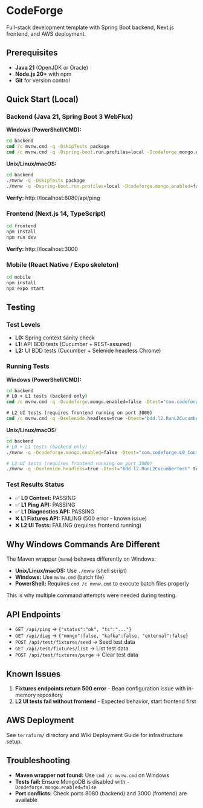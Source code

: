 # CodeForge

Full-stack development template with Spring Boot backend, Next.js frontend, and AWS deployment.

## Prerequisites
- **Java 21** (OpenJDK or Oracle)
- **Node.js 20+** with npm
- **Git** for version control

## Quick Start (Local)

### Backend (Java 21, Spring Boot 3 WebFlux)

**Windows (PowerShell/CMD):**
```cmd
cd backend
cmd /c mvnw.cmd -q -DskipTests package
cmd /c mvnw.cmd -q -Dspring-boot.run.profiles=local -Dcodeforge.mongo.enabled=false spring-boot:run
```

**Unix/Linux/macOS:**
```bash
cd backend
./mvnw -q -DskipTests package
./mvnw -q -Dspring-boot.run.profiles=local -Dcodeforge.mongo.enabled=false spring-boot:run
```

**Verify:** http://localhost:8080/api/ping

### Frontend (Next.js 14, TypeScript)
```bash
cd frontend
npm install
npm run dev
```
**Verify:** http://localhost:3000

### Mobile (React Native / Expo skeleton)
```bash
cd mobile
npm install
npx expo start
```

## Testing

### Test Levels
- **L0:** Spring context sanity check
- **L1:** API BDD tests (Cucumber + REST-assured)
- **L2:** UI BDD tests (Cucumber + Selenide headless Chrome)

### Running Tests

**Windows (PowerShell/CMD):**
```cmd
cd backend
# L0 + L1 tests (backend only)
cmd /c mvnw.cmd -q -Dcodeforge.mongo.enabled=false -Dtest="com.codeforge.L0_ContextLoadsTest,bdd.l1.RunL1CucumberTest" test

# L2 UI tests (requires frontend running on port 3000)
cmd /c mvnw.cmd -q -Dselenide.headless=true -Dtest="bdd.l2.RunL2CucumberTest" test
```

**Unix/Linux/macOS:**
```bash
cd backend
# L0 + L1 tests (backend only)
./mvnw -q -Dcodeforge.mongo.enabled=false -Dtest="com.codeforge.L0_ContextLoadsTest,bdd.l1.RunL1CucumberTest" test

# L2 UI tests (requires frontend running on port 3000)
./mvnw -q -Dselenide.headless=true -Dtest="bdd.l2.RunL2CucumberTest" test
```

### Test Results Status
- ✅ **L0 Context:** PASSING
- ✅ **L1 Ping API:** PASSING
- ✅ **L1 Diagnostics API:** PASSING
- ❌ **L1 Fixtures API:** FAILING (500 error - known issue)
- ❌ **L2 UI Tests:** FAILING (requires frontend running)

## Why Windows Commands Are Different

The Maven wrapper (`mvnw`) behaves differently on Windows:
- **Unix/Linux/macOS:** Use `./mvnw` (shell script)
- **Windows:** Use `mvnw.cmd` (batch file)
- **PowerShell:** Requires `cmd /c mvnw.cmd` to execute batch files properly

This is why multiple command attempts were needed during testing.

## API Endpoints
- `GET /api/ping` → `{"status":"ok", "ts":"..."}`
- `GET /api/diag` → `{"mongo":false, "kafka":false, "external":false}`
- `POST /api/test/fixtures/seed` → Seed test data
- `GET /api/test/fixtures/list` → List test data
- `POST /api/test/fixtures/purge` → Clear test data

## Known Issues
1. **Fixtures endpoints return 500 error** - Bean configuration issue with in-memory repository
2. **L2 UI tests fail without frontend** - Expected behavior, start frontend first

## AWS Deployment
See `terraform/` directory and Wiki Deployment Guide for infrastructure setup.

## Troubleshooting
- **Maven wrapper not found:** Use `cmd /c mvnw.cmd` on Windows
- **Tests fail:** Ensure MongoDB is disabled with `-Dcodeforge.mongo.enabled=false`
- **Port conflicts:** Check ports 8080 (backend) and 3000 (frontend) are available